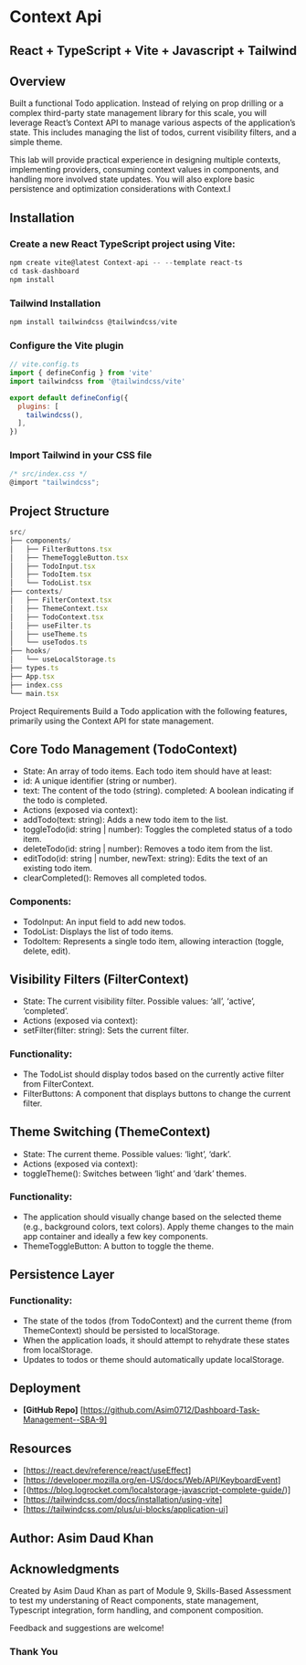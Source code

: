 # Context Api
## React + TypeScript + Vite + Javascript + Tailwind


## Overview
Built a functional Todo application. Instead of relying on prop drilling or a complex third-party state management library for this scale, you will leverage React’s Context API to manage various aspects of the application’s state. This includes managing the list of todos, current visibility filters, and a simple theme.

This lab will provide practical experience in designing multiple contexts, implementing providers, consuming context values in components, and handling more involved state updates. You will also explore basic persistence and optimization considerations with Context.I

## Installation

### Create a new React TypeScript project using Vite:
```js
npm create vite@latest Context-api -- --template react-ts
cd task-dashboard
npm install
```

### Tailwind Installation
```js
npm install tailwindcss @tailwindcss/vite
```
### Configure the Vite plugin
```js
// vite.config.ts
import { defineConfig } from 'vite'
import tailwindcss from '@tailwindcss/vite'

export default defineConfig({
  plugins: [
    tailwindcss(),
  ],
})
```
### Import Tailwind in your CSS file
```js
/* src/index.css */
@import "tailwindcss";
```

## Project Structure
```js
src/
├── components/
│   ├── FilterButtons.tsx
│   ├── ThemeToggleButton.tsx
│   ├── TodoInput.tsx
│   ├── TodoItem.tsx
│   └── TodoList.tsx
├── contexts/
│   ├── FilterContext.tsx
│   ├── ThemeContext.tsx
│   ├── TodoContext.tsx
│   ├── useFilter.ts       
│   ├── useTheme.ts        
│   └── useTodos.ts        
├── hooks/
│   └── useLocalStorage.ts
├── types.ts
├── App.tsx
├── index.css
└── main.tsx
```

Project Requirements
Build a Todo application with the following features, primarily using the Context API for state management.

##  Core Todo Management (TodoContext)
- State: An array of todo items. Each todo item should have at least:
- id: A unique identifier (string or number).
- text: The content of the todo (string).
completed: A boolean indicating if the todo is completed.
- Actions (exposed via context):
- addTodo(text: string): Adds a new todo item to the list.
- toggleTodo(id: string | number): Toggles the completed status of a todo item.
- deleteTodo(id: string | number): Removes a todo item from the list.
- editTodo(id: string | number, newText: string): Edits the text of an existing todo item.
- clearCompleted(): Removes all completed todos.
### Components:
- TodoInput: An input field to add new todos.
- TodoList: Displays the list of todo items.
- TodoItem: Represents a single todo item, allowing interaction (toggle, delete, edit).
## Visibility Filters (FilterContext)
- State: The current visibility filter. Possible values: ‘all’, ‘active’, ‘completed’.
- Actions (exposed via context):
- setFilter(filter: string): Sets the current filter.
### Functionality:
- The TodoList should display todos based on the currently active filter from FilterContext.
- FilterButtons: A component that displays buttons to change the current filter.
## Theme Switching (ThemeContext)
- State: The current theme. Possible values: ‘light’, ‘dark’.
- Actions (exposed via context):
- toggleTheme(): Switches between ‘light’ and ‘dark’ themes.
### Functionality:
- The application should visually change based on the selected theme (e.g., background colors, text colors). Apply theme changes to the main app container and ideally a few key components.
- ThemeToggleButton: A button to toggle the theme.
## Persistence Layer
### Functionality:
- The state of the todos (from TodoContext) and the current theme (from ThemeContext) should be persisted to localStorage.
- When the application loads, it should attempt to rehydrate these states from localStorage.
- Updates to todos or theme should automatically update localStorage.


## Deployment
- **[GitHub Repo]** [https://github.com/Asim0712/Dashboard-Task-Management--SBA-9]

## Resources
- [https://react.dev/reference/react/useEffect]
- [https://developer.mozilla.org/en-US/docs/Web/API/KeyboardEvent]
- [(https://blog.logrocket.com/localstorage-javascript-complete-guide/)] 
- [https://tailwindcss.com/docs/installation/using-vite]
- [https://tailwindcss.com/plus/ui-blocks/application-ui]


## Author:  Asim Daud Khan


## Acknowledgments
Created by Asim Daud Khan as part of Module 9, Skills-Based Assessment to test my understaning of React components, state management, Typescript integration, form handling, and component composition.

Feedback and suggestions are welcome!

### Thank You

